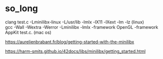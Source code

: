 # so_long
  
clang test.c -Lminilibx-linux -L/usr/lib -lmlx -lX11 -lXext -lm -lz  (linux)  
gcc -Wall -Wextra -Werror -Lminilibx -lmlx -framework OpenGL -framework AppKit test.c. (mac os)  
  
https://aurelienbrabant.fr/blog/getting-started-with-the-minilibx  
  
https://harm-smits.github.io/42docs/libs/minilibx/getting_started.html  
